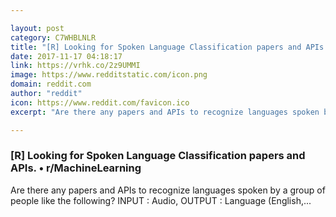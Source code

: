 ```yaml
---

layout: post
category: C7WHBLNLR
title: "[R] Looking for Spoken Language Classification papers and APIs. • r/MachineLearning"
date: 2017-11-17 04:18:17
link: https://vrhk.co/2z9UMMI
image: https://www.redditstatic.com/icon.png
domain: reddit.com
author: "reddit"
icon: https://www.reddit.com/favicon.ico
excerpt: "Are there any papers and APIs to recognize languages spoken by a group of people like the following? INPUT : Audio, OUTPUT : Language (English,..."

---
```


### [R] Looking for Spoken Language Classification papers and APIs. • r/MachineLearning

Are there any papers and APIs to recognize languages spoken by a group of people like the following? INPUT : Audio, OUTPUT : Language (English,...